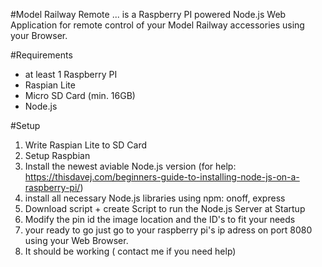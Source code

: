 #Model Railway Remote
... is a Raspberry PI powered Node.js Web Application for remote control of your Model Railway accessories using your Browser.

#Requirements
- at least 1 Raspberry PI
- Raspian Lite
- Micro SD Card (min. 16GB)
- Node.js

#Setup
1. Write Raspian Lite to SD Card
2. Setup Raspbian
3. Install the newest aviable Node.js version (for help: https://thisdavej.com/beginners-guide-to-installing-node-js-on-a-raspberry-pi/)
4. install all necessary Node.js libraries using npm: onoff, express
5. Download script + create Script to run the Node.js Server at Startup
6. Modify the pin id the image location and the ID's to fit your needs
7. your ready to go just go to your raspberry pi's ip adress on port 8080 using your Web Browser.
8. It should be working ( contact me if you need help)
